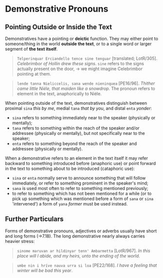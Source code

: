 # Demonstrative Pronouns

## Pointing Outside or Inside the Text

Demonstratives have a pointing or **deictic** function. They may either point to someone/thing in the world **outside the text**, or to a single word or larger segment of **the text itself**.

> `Telperinquar Erciandello tence sine tenguar` [translated; LotR/305]. *Celebrimbor of Hollin drew these signs*. `sine` refers to the signs actually present on the door, &rarr; we might imagine Celebrimbor pointing at them.

> `lende tanna Nieliccelis, sana wende nieninquea` [PE16/96]. *Thither came little Niéle, that maiden like a snowdrop*. The pronoun refers to element in the text, anaphorically to Niéle.

When pointing outside of the text, demonstratives distinguish between proximal `sina` *this by me*, medial `tana` *that by you*, and distal `enta` *yonder*:

+ `sina` refers to something immediately near to the speaker (physically or mentally);
+ `tana` refers to something within the reach of the speaker and/or addressee (physically or mentally), but not specifically near to the speaker;
+ `enta` refers to something beyond the reach of the speaker and addressee (physically or mentally).

When a demonstrative refers to an element in the text itself it may refer backward to something introduced before (anaphoric use) or point forward in the text to something about to be introduced (cataphoric use):

+ `sina` or `enta` normally serve to announce something that will follow immediately, or refer to something prominent in the speaker's mind;
+ `sana` is used most often to refer to something mentioned previously;
+ to refer to something which has not been mentioned for a while (or to pick up something which was mentioned before a form of `sana` or `sina` 'intervened') a form of `yana` *former* must be used instead.

## Further Particulars

Forms of demonstrative pronouns, adjectives or adverbs usually have short and long
forms (&rarr;7.18). The long demonstrative nearly always carries heavier stress:

> `sinome maruvan ar hildinyar tenn' Ambarmetta` [LotR/967]. *In this place will I abide, and my heirs, unto the ending of the world*.

> `umbe nin i hríve nauva urra si loa` [PE22/168]. *I have a feeling that winter will be bad this year*.